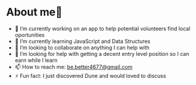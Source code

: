 # About me👋

- 🔭 I’m currently working on an app to help potential volunteers find local oportunities
- 🌱 I’m currently learning JavaScript and Data Structures
- 👯 I’m looking to collaborate on anything I can help with
- 🤔 I’m looking for help with getting a decent entry level position so I can earn while I learn
- 📫 How to reach me: be.better4677@gmail.com
- ⚡ Fun fact: I just discovered Dune and would loved to discuss 
